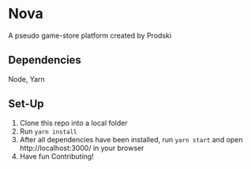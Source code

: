 # Nova

A pseudo game-store platform created by Prodski

## Dependencies

Node,
Yarn

## Set-Up

1. Clone this repo into a local folder
2. Run `yarn install`
3. After all dependencies have been installed, run `yarn start` and open http://localhost:3000/ in your browser
4. Have fun Contributing!
